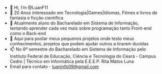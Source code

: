 - 👋 Hi, I’m @LuanF11
- 👀 20 Anos interessado em Tecnologia|Games|Idiomas, Filmes e livros de fantasia e ficção cientifica
- 🌱 Atualmente aluno do Bacharelado em Sistema de Informação, tentando aprender cada vez mais sobre programação tanto Front-end como o Back-end
- 💞️ Aqui para postar meus pequenos projetos onde testo meus conhecimentos, projetos que podem ajudar outros a tirarem duvidas
- 📫 No 6º semestre do Bacharelado em Sistema de Informação pelo Instituto Federal de Educação, Ciência e Tecnologia do Ceará - Campus Cedro | Técnico em Informática pela E.E.E.P. Rita Matos Luna
- Email para contato - luaninfo09@gmail.com 


<!---
LuanF11/LuanF11 is a ✨ special ✨ repository because its `README.md` (this file) appears on your GitHub profile.
You can click the Preview link to take a look at your changes.
--->
